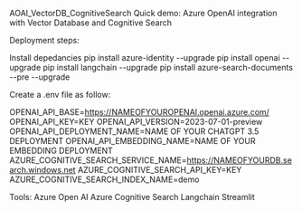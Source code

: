 AOAI_VectorDB_CognitiveSearch
Quick demo: Azure OpenAI integration with Vector Database and Cognitive Search

Deployment steps:

Install depedancies pip install azure-identity --upgrade pip install openai --upgrade pip install langchain --upgrade pip install azure-search-documents --pre --upgrade

Create a .env file as follow:

OPENAI_API_BASE=https://NAMEOFYOUROPENAI.openai.azure.com/ OPENAI_API_KEY=KEY OPENAI_API_VERSION=2023-07-01-preview OPENAI_API_DEPLOYMENT_NAME=NAME OF YOUR CHATGPT 3.5 DEPLOYMENT OPENAI_API_EMBEDDING_NAME=NAME OF YOUR EMBEDDING DEPLOYMENT AZURE_COGNITIVE_SEARCH_SERVICE_NAME=https://NAMEOFYOURDB.search.windows.net AZURE_COGNITIVE_SEARCH_API_KEY=KEY AZURE_COGNITIVE_SEARCH_INDEX_NAME=demo

Tools: Azure Open AI Azure Cognitive Search Langchain Streamlit
